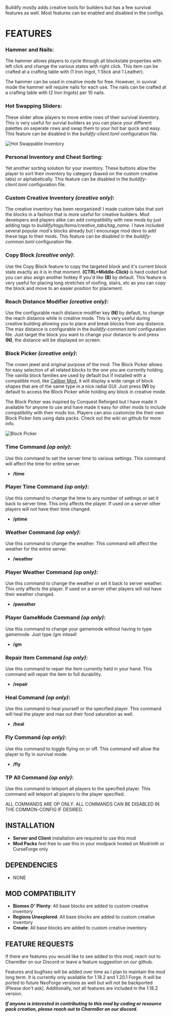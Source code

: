 Buildify mostly adds creative tools for builders but has a few survival features as well. Most features can be enabled and disabled in the configs.

# **FEATURES**
### Hammer and Nails:
The hammer allows players to cycle through all blockstate properties with left click and change the various states with right click.  This item can be crafted at a crafting table with (1 Iron Ingot, 1 Stick and 1 Leather).

The hammer can be used in creative mode for free.  However, in suvival mode the hammer will require nails for each use.  The nails can be crafted at a crafting table with (2 Iron Ingots) per 10 nails.

### Hot Swapping Sliders:
These slider allow players to move entire rows of their survival inventory.  This is very useful for survial builders as you can place your different palettes on seperate rows and swap them to your hot bar quick and easy.  This feature can be disabled in the _buildify-client.toml_ configuration file.

![Hot Swappable Inventory](https://cdn.modrinth.com/data/cached_images/4fc02d42191532ae8f0cbea142538bdd6c6e67c6.png)

### Personal Inventory and Chest Sorting:
Yet another sorting solution for your inventory.  These buttons allow the player to sort their inventory by category (based on the custom creative tabs) or alphabetically.  This feature can be disabled in the _buildify-client.toml_ configuration file.

### Custom Creative Inventory _(creative only)_:
The creative inventory has been reorganized!  I made custom tabs that sort the blocks in a fashion that is more useful for creative builders.  Mod developers and players alike can add compatibility with new mods by just adding tags to _buildify/tags/items/creative_tabs/tag_name_.  I have included several popular mod's blocks already but I encourage mod devs to add these tags to their mods.  This feature can be disabled in the _buildify-common.toml_ configuration file.

### Copy Block _(creative only)_:
Use the Copy Block feature to copy the targeted block and it's current block state exactly as it is in that moment.  **(CTRL+Middle-Click)** is hard coded but you can also asign another hotkey if you'd like **(B)** by default.  This feature is very useful for placing long stretches of roofing, stairs, etc as you can copy the block and move to an easier position for placement.

### Reach Distance Modifier _(creative only)_:
Use the configurable reach distance modifier key **(N)** by default, to change the reach distance while in creative mode.  This is very useful during creative building allowing you to place and break blocks from any distance.  The max distance is configurable in the _buildify-common.toml_ configuration file.  Just target the block you want to change your distance to and press **(N)**, the distance will be displayed on screen.

### Block Picker _(creative only)_:
The crown jewel and original purpose of the mod.  The Block Picker allows for easy selection of all related blocks to the one you are currently holding.  The vanilla block families are used by default but if installed with a compatible mod, like [Caliber Mod](https://modrinth.com/mod/caliber-mod), it will display a wide range of block shapes that are of the same type in a nice radial GUI.  Just press **(V)** by default to access the Block Picker while holding any block in creative mode.

The Block Picker was inspired by Conquest Reforged but I have made it available for anyone to use and have made it easy for other mods to include compatibility with their mods too.  Players can also customize the their own Block Picker lists using data packs.  Check out the wiki on github for more info.

![Block Picker](https://cdn.modrinth.com/data/cached_images/4202a7bd81262f2a7d27e88c244cd583e6e34c1d.png)

### Time Command _(op only)_:
Use this command to set the server time to various settings.  This command will affect the time for entire server.
- **/time**

### Player Time Command _(op only)_:
Use this command to change the time to any number of settings or set it back to server time.  This only affects the player.  If used on a server other players will not have their time changed.
- **/ptime**

### Weather Command _(op only)_:
Use this command to change the weather.  This command will affect the weather for the entire server.
- **/weather**

### Player Weather Command _(op only)_:
Use this command to change the weather or set it back to server weather.  This only affects the player.  If used on a server other players will not have their weather changed.
- **/pweather**

### Player GameMode Command _(op only)_:
Use this command to change your gamemode without having to type gamemode.  Just type /gm intead!  
- **/gm**

### Repair Item Command _(op only)_:
Use this command to repair the item currently held in your hand.  This command will repair the item to full durability.
- **/repair**

### Heal Command _(op only)_:
Use this command to heal yourself or the specified player.  This command will heal the player and max out their food saturation as well.
- **/heal**

### Fly Command _(op only)_:
Use this command to toggle flying on or off.  This command will allow the player to fly in survival mode.
- **/fly**

### TP All Command _(op only)_:
Use this command to teleport all players to the specified player.  This command will teleport all players to the player specified.

ALL COMMANDS ARE OP ONLY.  ALL COMMANDS CAN BE DISABLED IN THE COMMON-CONFIG IF DESIRED.

## **INSTALLATION**
- **Server and Client** installation are required to use this mod
- **Mod Packs** feel free to use this in your modpack hosted on Modrinth or CurseForge only

## **DEPENDENCIES**
- NONE

## **MOD COMPATIBILITY**
- **Biomes O' Plenty**: All base blocks are added to custom creative inventory
- **Regions Unexplored**: All base blocks are added to custom creative inventory
- **Create**: All base blocks are added to custom creative inventory

## **FEATURE REQUESTS**
If there are features you would like to see added to this mod, reach out to Charm8er on our Discord or leave a feature suggestion on our github.

Features and bugfixes will be added over time as I plan to maintain the mod long term.  It is currently only available for 1.18.2 and 1.20.1 Forge.  It will be ported to future NeoForge versions as well but will not be backported (Please don't ask).  Additionally, not all features are included in the 1.18.2 version.

**_If anyone is interested in contributing to this mod by coding or resource pack creation, please reach out to Charm8er on our discord._**

